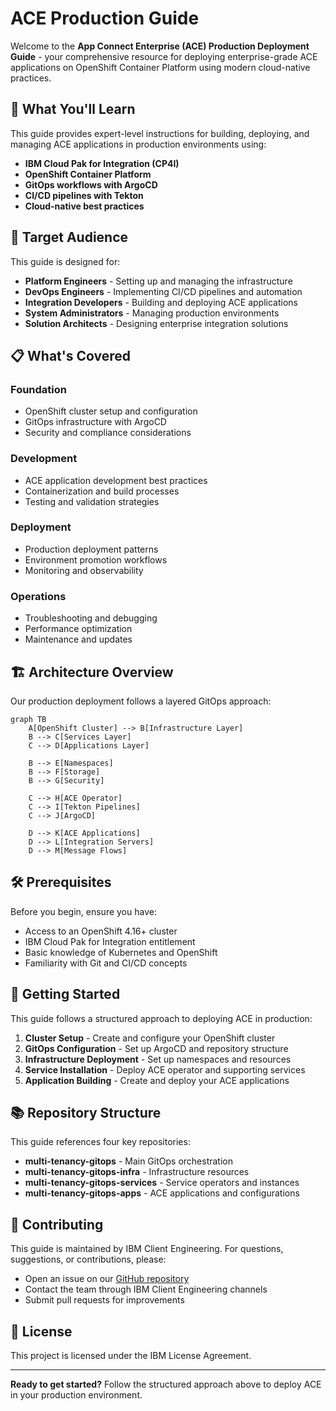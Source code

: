 # ACE Production Guide

Welcome to the **App Connect Enterprise (ACE) Production Deployment Guide** - your comprehensive resource for deploying enterprise-grade ACE applications on OpenShift Container Platform using modern cloud-native practices.

## 🚀 What You'll Learn

This guide provides expert-level instructions for building, deploying, and managing ACE applications in production environments using:

- **IBM Cloud Pak for Integration (CP4I)**
- **OpenShift Container Platform**
- **GitOps workflows with ArgoCD**
- **CI/CD pipelines with Tekton**
- **Cloud-native best practices**

## 🎯 Target Audience

This guide is designed for:

- **Platform Engineers** - Setting up and managing the infrastructure
- **DevOps Engineers** - Implementing CI/CD pipelines and automation
- **Integration Developers** - Building and deploying ACE applications
- **System Administrators** - Managing production environments
- **Solution Architects** - Designing enterprise integration solutions

## 📋 What's Covered

### Foundation
- OpenShift cluster setup and configuration
- GitOps infrastructure with ArgoCD
- Security and compliance considerations

### Development
- ACE application development best practices
- Containerization and build processes
- Testing and validation strategies

### Deployment
- Production deployment patterns
- Environment promotion workflows
- Monitoring and observability

### Operations
- Troubleshooting and debugging
- Performance optimization
- Maintenance and updates

## 🏗️ Architecture Overview

Our production deployment follows a layered GitOps approach:

```mermaid
graph TB
    A[OpenShift Cluster] --> B[Infrastructure Layer]
    B --> C[Services Layer]
    C --> D[Applications Layer]
    
    B --> E[Namespaces]
    B --> F[Storage]
    B --> G[Security]
    
    C --> H[ACE Operator]
    C --> I[Tekton Pipelines]
    C --> J[ArgoCD]
    
    D --> K[ACE Applications]
    D --> L[Integration Servers]
    D --> M[Message Flows]
```

## 🛠️ Prerequisites

Before you begin, ensure you have:

- Access to an OpenShift 4.16+ cluster
- IBM Cloud Pak for Integration entitlement
- Basic knowledge of Kubernetes and OpenShift
- Familiarity with Git and CI/CD concepts

## 🚦 Getting Started

This guide follows a structured approach to deploying ACE in production:

1. **Cluster Setup** - Create and configure your OpenShift cluster
2. **GitOps Configuration** - Set up ArgoCD and repository structure  
3. **Infrastructure Deployment** - Set up namespaces and resources
4. **Service Installation** - Deploy ACE operator and supporting services
5. **Application Building** - Create and deploy your ACE applications

## 📚 Repository Structure

This guide references four key repositories:

- **multi-tenancy-gitops** - Main GitOps orchestration
- **multi-tenancy-gitops-infra** - Infrastructure resources
- **multi-tenancy-gitops-services** - Service operators and instances
- **multi-tenancy-gitops-apps** - ACE applications and configurations

## 🤝 Contributing

This guide is maintained by IBM Client Engineering. For questions, suggestions, or contributions, please:

- Open an issue on our [GitHub repository](https://github.com/ibmexpertlabs/ACE_Production_Guide)
- Contact the team through IBM Client Engineering channels
- Submit pull requests for improvements

## 📄 License

This project is licensed under the IBM License Agreement.

---

**Ready to get started?** Follow the structured approach above to deploy ACE in your production environment. 